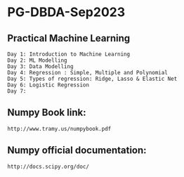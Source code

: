 # PG-DBDA-Sep2023
## Practical Machine Learning
    Day 1: Introduction to Machine Learning
    Day 2: ML Modelling
    Day 3: Data Modelling
    Day 4: Regression : Simple, Multiple and Polynomial
    Day 5: Types of regression: Ridge, Lasso & Elastic Net
    Day 6: Logistic Regression
    Day 7:

## Numpy Book link:
    http://www.tramy.us/numpybook.pdf

## Numpy official documentation:
    http://docs.scipy.org/doc/

